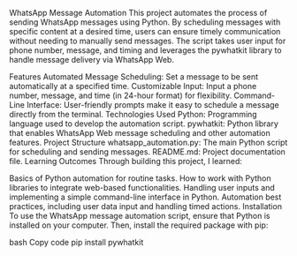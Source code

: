 WhatsApp Message Automation
This project automates the process of sending WhatsApp messages using Python. By scheduling messages with specific content at a desired time, users can ensure timely communication without needing to manually send messages. The script takes user input for phone number, message, and timing and leverages the pywhatkit library to handle message delivery via WhatsApp Web.

Features
Automated Message Scheduling: Set a message to be sent automatically at a specified time.
Customizable Input: Input a phone number, message, and time (in 24-hour format) for flexibility.
Command-Line Interface: User-friendly prompts make it easy to schedule a message directly from the terminal.
Technologies Used
Python: Programming language used to develop the automation script.
pywhatkit: Python library that enables WhatsApp Web message scheduling and other automation features.
Project Structure
whatsapp_automation.py: The main Python script for scheduling and sending messages.
README.md: Project documentation file.
Learning Outcomes
Through building this project, I learned:

Basics of Python automation for routine tasks.
How to work with Python libraries to integrate web-based functionalities.
Handling user inputs and implementing a simple command-line interface in Python.
Automation best practices, including user data input and handling timed actions.
Installation
To use the WhatsApp message automation script, ensure that Python is installed on your computer. Then, install the required package with pip:

bash
Copy code
pip install pywhatkit
